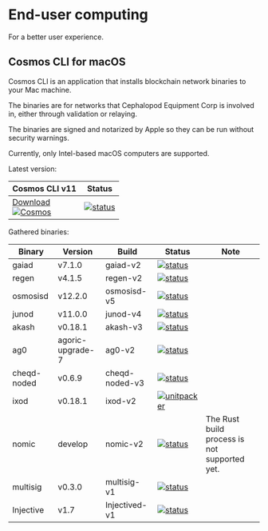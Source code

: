 # End-user computing
For a better user experience.

## Cosmos CLI for macOS
Cosmos CLI is an application that installs blockchain network binaries to your Mac machine.

The binaries are for networks that Cephalopod Equipment Corp is involved in, either through validation
or relaying.

The binaries are signed and notarized by Apple so they can be run without security warnings.

Currently, only Intel-based macOS computers are supported.

Latest version:

| Cosmos CLI v11                                                                                                                                                                                                                                       | Status |
|-----------------------------------------------------------------------------------------------------------------------------------------------------------------------------------------------------------------------------------------------------|--------|
| [Download<br>![Cosmos](https://external-content.duckduckgo.com/iu/?u=https%3A%2F%2Fcryptopedia.gr%2Fwp-content%2Fuploads%2FCosmos_avatar-192x192.jpg&f=1&nofb=1)](https://github.com/informalsystems/euc/releases/download/cosmos-v11/cosmos-v11.pkg) | [![status](https://github.com/informalsystems/euc/actions/workflows/appreleaser.yml/badge.svg)](https://github.com/informalsystems/euc/actions/workflows/appreleaser.yml) |


Gathered binaries:

| Binary      | Version          | Build          | Status                                                                                                                                                                                        | Note |
|-------------|------------------|----------------|-----------------------------------------------------------------------------------------------------------------------------------------------------------------------------------------------|--|
| gaiad       | v7.1.0           | gaiad-v2       | [![status](https://github.com/informalsystems/euc/actions/workflows/unitpacker-chains.yml/badge.svg?branch=gaiad-v2)](https://github.com/informalsystems/euc/actions/workflows/unitpacker-chains.yml)       |  |
| regen       | v4.1.5           | regen-v2       | [![status](https://github.com/informalsystems/euc/actions/workflows/unitpacker-chains.yml/badge.svg?branch=regen-v2)](https://github.com/informalsystems/euc/actions/workflows/unitpacker-chains.yml)       |  |
| osmosisd    | v12.2.0          | osmosisd-v5    | [![status](https://github.com/informalsystems/euc/actions/workflows/unitpacker-chains.yml/badge.svg?branch=osmosisd-v5)](https://github.com/informalsystems/euc/actions/workflows/unitpacker-chains.yml)    |  |
| junod       | v11.0.0           | junod-v4       | [![status](https://github.com/informalsystems/euc/actions/workflows/unitpacker-chains.yml/badge.svg?branch=junod-v4)](https://github.com/informalsystems/euc/actions/workflows/unitpacker-chains.yml)       |  |
| akash       | v0.18.1          | akash-v3       | [![status](https://github.com/informalsystems/euc/actions/workflows/unitpacker-chains.yml/badge.svg?branch=akash-v3)](https://github.com/informalsystems/euc/actions/workflows/unitpacker-chains.yml)       |  |
| ag0         | agoric-upgrade-7 | ag0-v2         | [![status](https://github.com/informalsystems/euc/actions/workflows/unitpacker-chains.yml/badge.svg?branch=ag0-v2)](https://github.com/informalsystems/euc/actions/workflows/unitpacker-chains.yml)         |  |
| cheqd-noded | v0.6.9           | cheqd-noded-v3 | [![status](https://github.com/informalsystems/euc/actions/workflows/unitpacker-chains.yml/badge.svg?branch=cheqd-noded-v3)](https://github.com/informalsystems/euc/actions/workflows/unitpacker-chains.yml) |  |
| ixod        | v0.18.1          | ixod-v2        | [![unitpacker](https://github.com/informalsystems/euc/actions/workflows/unitpacker.yml/badge.svg?branch=ixod-v2)](https://github.com/informalsystems/euc/actions/workflows/unitpacker.yml)    |  |
| nomic       | develop          | nomic-v2       | [![status](https://github.com/informalsystems/euc/actions/workflows/unitpacker.yml/badge.svg?branch=nomic-v2)](https://github.com/informalsystems/euc/actions/workflows/unitpacker.yml)       | The Rust build process is not supported yet. |
| multisig     | v0.3.0          | multisig-v1    | [![status](https://github.com/informalsystems/euc/actions/workflows/unitpacker-go.yml/badge.svg?branch=multisig-v1)](https://github.com/informalsystems/euc/actions/workflows/unitpacker-go.yml)  |  |
| Injective     | v1.7            | Injectived-v1  | [![status](https://github.com/informalsystems/euc/actions/workflows/unitpacker-chains.yml/badge.svg?branch=injectivd-v1)](https://github.com/informalsystems/euc/actions/workflows/unitpacker-chains.yml)  |  |